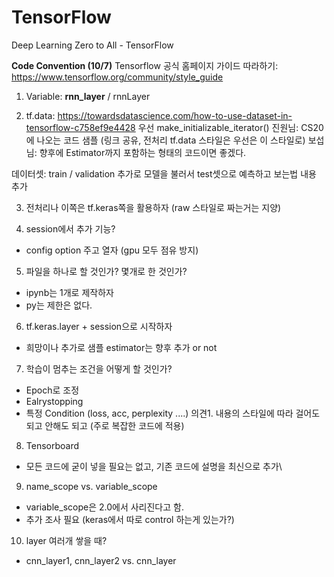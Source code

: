 # TensorFlow
Deep Learning Zero to All - TensorFlow

**Code Convention (10/7)**
Tensorflow 공식 홈페이지 가이드 따라하기: https://www.tensorflow.org/community/style_guide

1. Variable: **rnn_layer** / rnnLayer

2. tf.data: https://towardsdatascience.com/how-to-use-dataset-in-tensorflow-c758ef9e4428
  우선 make_initializable_iterator()
  진원님: CS20에 나오는 코드 샘플 (링크 공유, 전처리 tf.data 스타일은 우선은 이 스타일로)
  보섭님: 향후에 Estimator까지 포함하는 형태의 코드이면 좋겠다.

  데이터셋: train / validation
  추가로 모델을 불러서 test셋으로 예측하고 보는법 내용 추가

3. 전처리나 이쪽은 tf.keras쪽을 활용하자 (raw 스타일로 짜는거는 지양)

4. session에서 추가 기능?
  - config option 주고 열자 (gpu 모두 점유 방지)
  
5. 파일을 하나로 할 것인가? 몇개로 한 것인가?
  - ipynb는 1개로 제작하자
  - py는 제한은 없다.

6. tf.keras.layer + session으로 시작하자
  - 희망이나 추가로 샘플 estimator는 향후 추가 or not
  
7. 학습이 멈추는 조건을 어떻게 할 것인가?
 - Epoch로 조정
 - Ealrystopping
 - 특정 Condition (loss, acc, perplexity ....)
 의견1. 내용의 스타일에 따라 걸어도 되고 안해도 되고 (주로 복잡한 코드에 적용)

8. Tensorboard
 - 모든 코드에 굳이 넣을 필요는 없고, 기존 코드에 설명을 최신으로 추가\
 
9. name_scope vs. variable_scope
  - variable_scope은 2.0에서 사리진다고 함.
  - 추가 조사 필요 (keras에서 따로 control 하는게 있는가?)
  
10. layer 여러개 쌓을 때?
  - cnn_layer1, cnn_layer2 vs. cnn_layer

